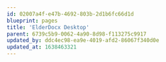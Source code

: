 ```yaml
---
id: 02007a4f-e47b-4692-803b-2d1b6fc66d1d
blueprint: pages
title: 'ElderDocx Desktop'
parent: 6739c5b9-0062-4a90-8d98-f113275c9917
updated_by: ddc4ec98-ea9e-4019-afd2-86067f340d0e
updated_at: 1638463321
---
```

